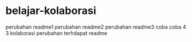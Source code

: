 # belajar-kolaborasi
perubahan readme1
perubahan readme2
perubahan readme3
coba coba 4 3
kolaborasi perubahan terhdapat readme 

